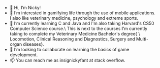 - 👋 Hi, I’m Nicky!
- 👀 I’m interested in gamifying life through the use of mobile applications. I also like veterinary medicine, psychology and extreme sports.
- 🌱 I’m currently learning C and Java and I'm also taking Harvard's CS50 Computer Science course.\\
     This is next to the courses I'm currently taking to complete my Veterinary Medicine Bachelor's degree{ \\
            Locomotion, Clinical Reasoning and Diagnostics, Surgery and Multi-organ diseases}.
- 💞️ I’m looking to collaborate on learning the basics of game development.
- 📫 You can reach me as insignickyfant at stack overflow.

<!---
insignickyfant/insignickyfant is a ✨ special ✨ repository because its `README.md` (this file) appears on your GitHub profile.
You can click the Preview link to take a look at your changes.
--->
